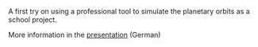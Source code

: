 A first try on using a professional tool to simulate the planetary orbits as a school project.

More information in the [presentation](https://github.com/Findus23/Mercury/raw/master/ausarbeitung/Prasentation.pdf) (German)

